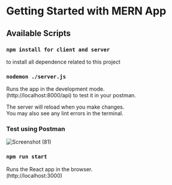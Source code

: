 # Getting Started with MERN App

## Available Scripts

### `npm install for client and server`

to install all dependence related to this project

### `nodemon ./server.js`

Runs the app in the development mode.\
(http://localhost:8000/api) to test it in your postman.

The server will reload when you make changes.\
You may also see any lint errors in the terminal.

### Test using Postman

![Screenshot (81)](https://github.com/A-AbdAlrazeq/MERN/assets/107461563/08108a88-bdf5-413d-a4fb-cdb2bff32b6d)

### `npm run start`

Runs the React app in the browser.\
(http://localhost:3000)
